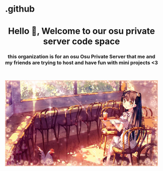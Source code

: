 # .github

<h1 align="center">Hello 👋, Welcome to our osu private server code space</h1>




<h3 align="center">this organization is for an osu
Osu Private Server that me and my friends are trying to host and have fun with mini projects &lt;3</h3>
<br>

<p align="center"><img src="hero_banner.jpg"/></p>
<br>